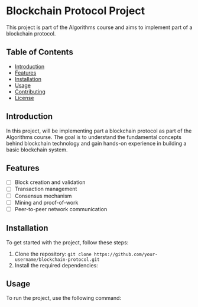 # Blockchain Protocol Project

This project is part of the Algorithms course and aims to implement part of a blockchain protocol.

## Table of Contents

- [Introduction](#introduction)
- [Features](#features)
- [Installation](#installation)
- [Usage](#usage)
- [Contributing](#contributing)
- [License](#license)

## Introduction

In this project, will be implementing part a blockchain protocol as part of the Algorithms course. The goal is to understand the fundamental concepts behind blockchain technology and gain hands-on experience in building a basic blockchain system.

## Features

- [ ] Block creation and validation
- [ ] Transaction management
- [ ] Consensus mechanism
- [ ] Mining and proof-of-work
- [ ] Peer-to-peer network communication

## Installation

To get started with the project, follow these steps:

1. Clone the repository: `git clone https://github.com/your-username/blockchain-protocol.git`
2. Install the required dependencies: 

## Usage

To run the project, use the following command:
